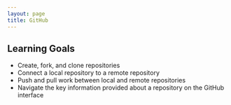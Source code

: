 ```yaml
---
layout: page
title: GitHub
---
```


## Learning Goals

- Create, fork, and clone repositories
- Connect a local repository to a remote repository
- Push and pull work between local and remote repositories
- Navigate the key information provided about a repository on the GitHub interface